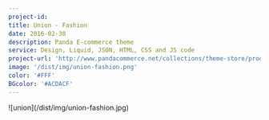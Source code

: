 ```yaml
---
project-id:
title: Union - Fashion
date: 2016-02-30
description: Panda E-commerce theme
service: Design, Liquid, JSON, HTML, CSS and JS code
project-url: 'http://www.pandacommerce.net/collections/theme-store/products/union'
image: '/dist/img/union-fashion.png'
color: '#FFF'
BGcolor: '#ACDACF'
---
```

<div class="half" markdown="1">
  ![union](/dist/img/union-fashion.jpg)
</div>
